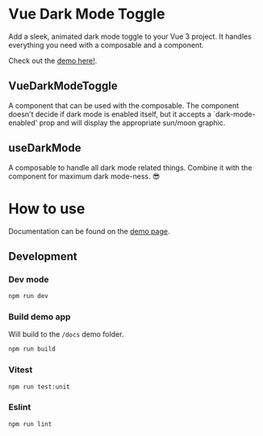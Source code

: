 # Vue Dark Mode Toggle

Add a sleek, animated dark mode toggle to your Vue 3 project. It handles everything you need with a composable and a component.

Check out the [demo here!](https://edenchazard.github.io/vue-dark-mode-toggle/).

## VueDarkModeToggle

A component that can be used with the composable. The component doesn't decide if dark mode is enabled itself, but it accepts a `dark-mode-enabled' prop and will display the appropriate sun/moon graphic.

## useDarkMode

A composable to handle all dark mode related things. Combine it with the component for maximum dark mode-ness. 😎

# How to use

Documentation can be found on the [demo page](https://edenchazard.github.io/vue-dark-mode-toggle/).

## Development

### Dev mode

```sh
npm run dev
```

### Build demo app

Will build to the `/docs` demo folder.

```sh
npm run build
```

### Vitest

```sh
npm run test:unit
```

### Eslint

```sh
npm run lint
```

